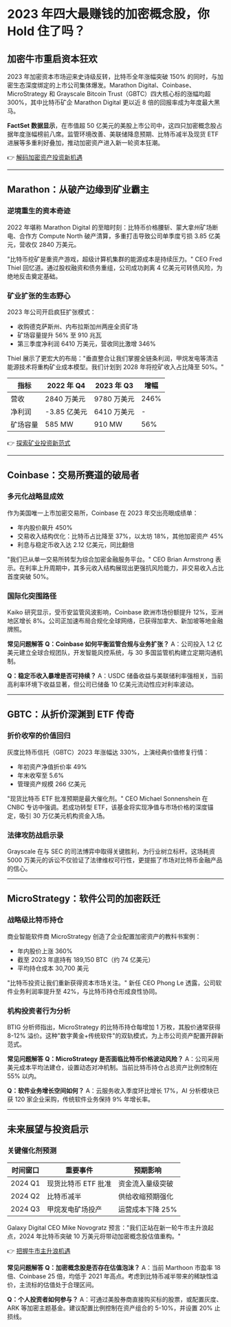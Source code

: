 # 2023 年四大最赚钱的加密概念股，你 Hold 住了吗？

## 加密牛市重启资本狂欢

2023 年加密资本市场迎来史诗级反转，比特币全年涨幅突破 150% 的同时，与加密生态深度绑定的上市公司集体爆发。Marathon Digital、Coinbase、MicroStrategy 和 Grayscale Bitcoin Trust（GBTC）四大核心标的涨幅均超 300%，其中比特币矿企 Marathon Digital 更以近 8 倍的回报率成为年度最大黑马。

**FactSet 数据显示**，在市值超 50 亿美元的美股上市公司中，这四只加密概念股占据年度涨幅榜前八席。监管环境改善、美联储降息预期、比特币减半及现货 ETF 进展等多重利好叠加，推动加密资产进入新一轮资本狂潮。

👉 [解码加密资产投资新机遇](https://bit.ly/okx_welcome)

---

## Marathon：从破产边缘到矿业霸主

### 逆境重生的资本奇迹
2022 年堪称 Marathon Digital 的至暗时刻：比特币价格腰斩、蒙大拿州矿场断电、合作方 Compute North 破产清算，多重打击导致公司单季度亏损 3.85 亿美元，营收仅 2840 万美元。

"比特币挖矿是重资产游戏，超级计算机集群的能源成本是持续压力。" CEO Fred Thiel 回忆道。通过股权融资和债务重组，公司成功剥离 4 亿美元可转债风险，为绝地反击奠定基础。

### 矿业扩张的生态野心
2023 年公司开启疯狂扩张模式：
- 收购德克萨斯州、内布拉斯加州两座全资矿场
- 矿场容量提升 56% 至 910 兆瓦
- 第三季度净利润 6410 万美元，营收同比激增 346%

Thiel 展示了更宏大的布局："垂直整合让我们掌握全链条利润，甲烷发电等清洁能源技术将重构矿业成本模型。我们计划到 2028 年将挖矿收入占比降至 50%。"

| 指标         | 2022 年 Q4 | 2023 年 Q3 | 增幅  |
|--------------|------------|------------|-------|
| 营收         | 2840 万美元 | 9780 万美元 | 246%  |
| 净利润       | -3.85 亿美元 | 6410 万美元 | -     |
| 矿场容量     | 585 MW     | 910 MW     | 56%   |

👉 [探索矿业投资新范式](https://bit.ly/okx_welcome)

---

## Coinbase：交易所赛道的破局者

### 多元化战略显成效
作为美国唯一上市加密交易所，Coinbase 在 2023 年交出亮眼成绩单：
- 年内股价飙升 450%
- 交易收入结构优化：比特币占比降至 37%，以太坊 18%，其他加密资产 45%
- 利息与稳定币收入达 2.12 亿美元，同比翻倍

"我们已从单一交易所转型为综合加密金融服务平台。" CEO Brian Armstrong 表示。在利率上升周期中，其多元收入结构展现出更强抗风险能力，非交易收入占比首度突破 50%。

### 国际化突围路径
Kaiko 研究显示，受币安监管风波影响，Coinbase 欧洲市场份额提升 12%，亚洲地区增长 8%。公司正加速布局合规化全球网络，已获得加拿大、新加坡等地金融牌照。

**常见问题解答**
**Q：Coinbase 如何平衡监管合规与业务扩张？**
A：公司投入 1.2 亿美元建立全球合规团队，开发智能风控系统，与 30 多国监管机构建立定期沟通机制。

**Q：稳定币收入暴增是否可持续？**
A：USDC 储备收益与美联储利率强相关，当前高利率环境下收益显著，但公司已储备 10 亿美元流动性应对利率波动。

---

## GBTC：从折价深渊到 ETF 传奇

### 折价收窄的价值回归
灰度比特币信托（GBTC）2023 年涨幅达 330%，上演经典价值修复行情：
- 年初资产净值折价率 49%
- 年末收窄至 5.6%
- 管理资产规模 266 亿美元

"现货比特币 ETF 批准预期是最大催化剂。" CEO Michael Sonnenshein 在 CNBC 专访中强调。若成功转型 ETF，该基金将实现净值与市场价格的深度锚定，吸引 30 万亿美元机构资金入场。

### 法律攻防战启示录
Grayscale 在与 SEC 的司法博弈中取得关键胜利，为行业树立标杆。这场耗资 5000 万美元的诉讼不仅验证了法律维权可行性，更提振了市场对比特币金融产品的信心。

---

## MicroStrategy：软件公司的加密跃迁

### 战略级比特币持仓
商业智能软件商 MicroStrategy 创造了企业配置加密资产的教科书案例：
- 年内股价上涨 360%
- 截至 2023 年底持有 189,150 BTC（约 74 亿美元）
- 平均持仓成本 30,700 美元

"比特币投资让我们重新获得资本市场关注。" 新任 CEO Phong Le 透露，公司软件业务利润率提升至 42%，与比特币持仓形成良性协同。

### 机构投资者行为分析
BTIG 分析师指出，MicroStrategy 的比特币持仓每增加 1 万枚，其股价通常获得 8-12% 溢价。这种"数字黄金+传统软件"的双轨模式，为上市公司资产配置开辟新范式。

**常见问题解答**
**Q：MicroStrategy 是否面临比特币价格波动风险？**
A：公司采用美元成本平均法建仓，设置动态对冲机制。当前比特币持仓占总资产比例控制在 55% 以内。

**Q：软件业务增长空间如何？**
A：云服务收入季度环比增长 17%，AI 分析模块已获 120 家企业采购，传统软件业务保持 9% 年增长率。

---

## 未来展望与投资启示

### 关键催化剂预测
| 时间窗口 | 重要事件          | 预期影响         |
|----------|-------------------|------------------|
| 2024 Q1  | 现货比特币 ETF 批准 | 资金流入量级突破 |
| 2024 Q2  | 比特币减半        | 供给收缩预期强化 |
| 2024 Q3  | 甲烷发电矿场投产  | 运营成本下降 25% |

Galaxy Digital CEO Mike Novogratz 预言："我们正站在新一轮牛市主升浪起点，2024 年比特币突破 10 万美元将带动加密概念股估值重构。"

👉 [把握牛市主升浪机遇](https://bit.ly/okx_welcome)

**常见问题解答**
**Q：加密概念股是否存在估值泡沫？**
A：当前 Marthoon 市盈率 18 倍、Coinbase 25 倍，均低于 2021 年高点。考虑到比特币减半带来的稀缺性溢价，主流标的估值处于合理区间。

**Q：个人投资者如何参与？**
A：可通过美股券商直接购买标的股票，或配置灰度、ARK 等加密主题基金。建议配置比例控制在资产组合的 5-10%，并设置 20% 止损线。